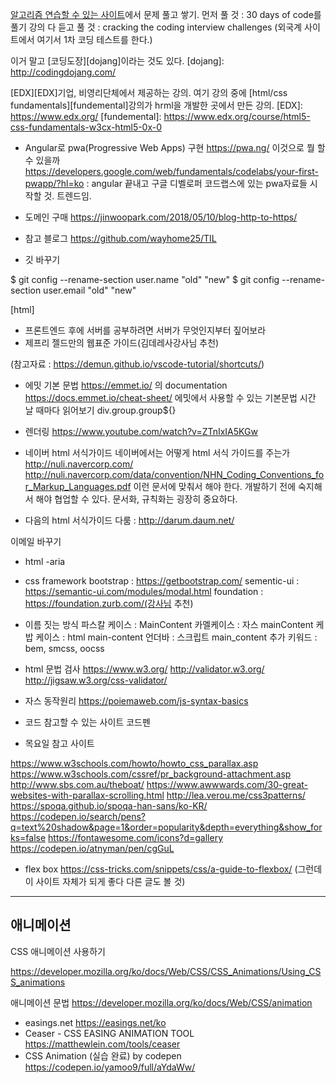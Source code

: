 
[알고리즘 연습할 수 있는 사이트][hackkerrank]에서 문제 풀고 쌓기.
먼저 풀 것 : 30 days of code를 풀기
강의 다 듣고 풀 것 : cracking the coding interview challenges
(외국계 사이트에서 여기서 1차 코딩 테스트를 한다.)

[hackkerrank]: hackerrank.com "hackerrank"

이거 말고 [코딩도장][dojang]이라는 것도 있다.
[dojang]: http://codingdojang.com/

[EDX][EDX]기업, 비영리단체에서 제공하는 강의. 여기 강의 중에 [html/css fundamentals][fundemental]강의가 hrml을 개발한 곳에서 만든 강의. 
[EDX]: https://www.edx.org/
[fundemental]: https://www.edx.org/course/html5-css-fundamentals-w3cx-html5-0x-0


* Angular로 pwa(Progressive Web Apps) 구현
https://pwa.ng/
이것으로 뭘 할 수 있을까
https://developers.google.com/web/fundamentals/codelabs/your-first-pwapp/?hl=ko
: angular 끝내고 구글 디벨로퍼 코드랩스에 있는 pwa자료들 시작할 것. 트렌드임. 

* 도메인 구매
https://jinwoopark.com/2018/05/10/blog-http-to-https/

* 참고 블로그
https://github.com/wayhome25/TIL

* 깃 바꾸기

$ git config --rename-section user.name "old" "new"
$ git config --rename-section user.email "old" "new"

[html]

* 프론트엔드 후에 서버를 공부하려면 서버가 무엇인지부터 짚어보라
* 제프리 젤드만의 웹표준 가이드(김데레사강사님 추천)

(참고자료 : https://demun.github.io/vscode-tutorial/shortcuts/)

* 에밋 기본 문법
https://emmet.io/ 의 documentation
https://docs.emmet.io/cheat-sheet/ 에밋에서 사용할 수 있는 기본문법 시간 날 때마다 읽어보기
div.group.group${}


* 렌더링
https://www.youtube.com/watch?v=ZTnIxIA5KGw


* 네이버 html 서식가이드
네이버에서는 어떻게 html 서식 가이드를 주는가
http://nuli.navercorp.com/
http://nuli.navercorp.com/data/convention/NHN_Coding_Conventions_for_Markup_Languages.pdf
이런 문서에 맞춰서 해야 한다.
개발하기 전에 숙지해서 해야 협업할 수 있다. 문서화, 규칙화는 굉장히 중요하다.

* 다음의 html 서식가이드
다룸 : http://darum.daum.net/

이메일 바꾸기

* html -aria

* css framework
bootstrap : https://getbootstrap.com/
sementic-ui : https://semantic-ui.com/modules/modal.html
foundation : https://foundation.zurb.com/(강사님 추천)

* 이름 짓는 방식
파스칼 케이스 : MainContent
카멜케이스 : 자스 mainContent
케밥 케이스 : html main-content
언더바 : 스크립트 main_content
추가 키워드 : bem, smcss, oocss

* html 문법 검사
https://www.w3.org/
http://validator.w3.org/
http://jigsaw.w3.org/css-validator/

* 자스 동작원리
https://poiemaweb.com/js-syntax-basics

* 코드 참고할 수 있는 사이트
코드펜


* 목요일 참고 사이트

https://www.w3schools.com/howto/howto_css_parallax.asp
https://www.w3schools.com/cssref/pr_background-attachment.asp
http://www.sbs.com.au/theboat/
https://www.awwwards.com/30-great-websites-with-parallax-scrolling.html
http://lea.verou.me/css3patterns/
https://spoqa.github.io/spoqa-han-sans/ko-KR/
https://codepen.io/search/pens?q=text%20shadow&page=1&order=popularity&depth=everything&show_forks=false
https://fontawesome.com/icons?d=gallery
https://codepen.io/atnyman/pen/cgGuL



* flex box
https://css-tricks.com/snippets/css/a-guide-to-flexbox/
(그런데 이 사이트 자체가 되게 좋다 다른 글도 볼 것)


---
## 애니메이션

CSS 애니메이션 사용하기

https://developer.mozilla.org/ko/docs/Web/CSS/CSS_Animations/Using_CSS_animations

애니메이션 문법
https://developer.mozilla.org/ko/docs/Web/CSS/animation

* easings.net
https://easings.net/ko
* Ceaser - CSS EASING ANIMATION TOOL
https://matthewlein.com/tools/ceaser
* CSS Animation (실습 완료) by codepen
https://codepen.io/yamoo9/full/aYdaWw/

